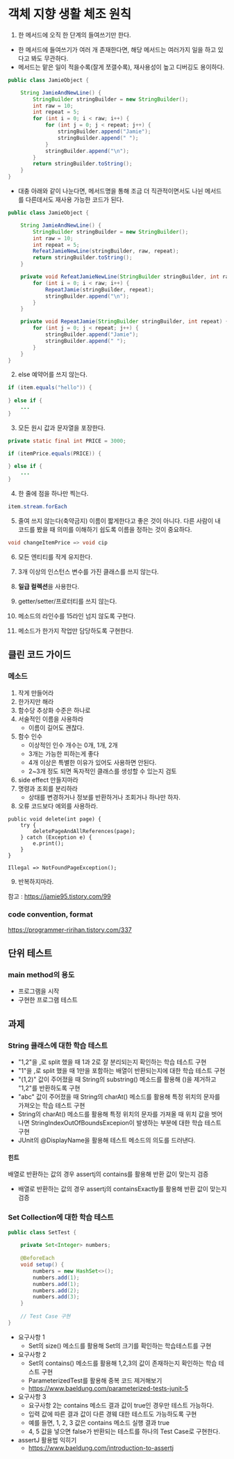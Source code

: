 # 객체 지향 생활 체조 원칙

1. 한 메서드에 오직 한 단계의 들여쓰기만 한다.

- 한 메서드에 들여쓰기가 여러 개 존재한다면, 해당 메서드는 여러가지 일을 하고 있다고 봐도 무관하다.
- 메서드는 맡은 일이 적을수록(잘게 쪼갤수록), 재사용성이 높고 디버깅도 용이하다.

```java
public class JamieObject {

    String JamieAndNewLine() {
        StringBuilder stringBuilder = new StringBuilder();
        int raw = 10;
        int repeat = 5;
        for (int i = 0; i < raw; i++) {
            for (int j = 0; j < repeat; j++) {
                stringBuilder.append("Jamie");
                stringBuilder.append(" ");
            }
            stringBuilder.append("\n");
        }
        return stringBuilder.toString();
    }
}
```
- 대충 아래와 같이 나눈다면, 메서드명을 통해 조금 더 직관적이면서도 나뉜 메서드를 다른데서도 재사용 가능한 코드가 된다.

```java
public class JamieObject {

    String JamieAndNewLine() {
        StringBuilder stringBuilder = new StringBuilder();
        int raw = 10;
        int repeat = 5;
        RefeatJamieNewLine(stringBuilder, raw, repeat);
        return stringBuilder.toString();
    }

    private void RefeatJamieNewLine(StringBuilder stringBuilder, int raw, int repeat) {
        for (int i = 0; i < raw; i++) {
            RepeatJamie(stringBuilder, repeat);
            stringBuilder.append("\n");
        }
    }

    private void RepeatJamie(StringBuilder stringBuilder, int repeat) {
        for (int j = 0; j < repeat; j++) {
            stringBuilder.append("Jamie");
            stringBuilder.append(" ");
        }
    }
}
```

2. else 예약어를 쓰지 않는다.
```java
if (item.equals("hello")) {
            
} else if {
    ...
}
```

3. 모든 원시 값과 문자열을 포장한다.
```java
private static final int PRICE = 3000;

if (itemPrice.equals(PRICE)) {
            
} else if {
    ...
}
```

4. 한 줄에 점을 하나만 찍는다.
```java
item.stream.forEach    
```

5. 줄여 쓰지 않는다(축약금지)
이름이 짧게한다고 좋은 것이 아니다. 다른 사람이 내 코드를 봤을 때 의미를 이해하기 쉽도록 이름을 정하는 것이 중요하다.
```java
void changeItemPrice => void cip
```

6. 모든 엔티티를 작게 유지한다.
7. 3개 이상의 인스턴스 변수를 가진 클래스를 쓰지 않는다.
8. **일급 컬렉션**을 사용한다.
9. getter/setter/프로터티를 쓰지 않는다.

1. 메소드의 라인수를 15라인 넘지 않도록 구현다.
2. 메소드가 한가지 작업만 담당하도록 구현한다.

## 클린 코드 가이드

### 메소드
1. 작게 만들어라
2. 한가지만 해라
3. 함수당 추상화 수준은 하나로
4. 서술적인 이름을 사용하라
    - 이름이 길어도 괜찮다.
5. 함수 인수
    - 이상적인 인수 개수는 0개, 1개, 2개
    - 3개는 가능한 피하는게 좋다
    - 4개 이상은 특별한 이유가 있어도 사용하면 안된다.
    - 2~3개 정도 되면 독자적인 클래스를 생성할 수 있는지 검토
6. side effect 만들지마라
7. 명령과 조회를 분리하라
    - 상태를 변경하거나 정보를 반환하거나 조회거나 하나만 하자.
8. 오류 코드보다 에외를 사용하라.
```java=
public void delete(int page) {
    try {
        deletePageAndAllReferences(page);
    } catch (Exception e) {
        e.print();
    }
}

Illegal => NotFoundPageException();
```
9. 반복하지마라.

참고 : https://jamie95.tistory.com/99

### code convention, format

https://programmer-ririhan.tistory.com/337

## 단위 테스트

### main method의 용도
* 프로그램을 시작
* 구현한 프로그램 테스트

## 과제
### String 클래스에 대한 학습 테스트
* "1,2"을 ,로 split 했을 때 1과 2로 잘 분리되는지 확인하는 학습 테스트 구현
* "1"을 ,로 split 했을 때 1만을 포함하는 배열이 반환되는지에 대한 학습 테스트 구현
* "(1,2)" 값이 주어졌을 때 String의 substring() 메소드를 활용해 ()을 제거하고 "1,2"를 반환하도록 구현
* "abc" 값이 주어졌을 때 String의 charAt() 메소드를 활용해 특정 위치의 문자를 가져오는 학습 테스트 구현
* String의 charAt() 메소드를 활용해 특정 위치의 문자를 가져올 때 위치 값을 벗어나면 StringIndexOutOfBoundsExcepion이 발생하는 부분에 대한 학습 테스트 구현
* JUnit의 @DisplayName을 활용해 테스트 메소드의 의도를 드러낸다.

#### 힌트
배열로 반환하는 값의 경우 assertj의 contains를 활용해 반환 값이 맞는지 검증
* 배열로 반환하는 값의 경우 assertj의 containsExactly를 활용해 반환 값이 맞는지 검증

### Set Collection에 대한 학습 테스트

```java
public class SetTest {
    
    private Set<Integer> numbers;
    
    @BeforeEach
    void setup() {
        numbers = new HashSet<>();
        numbers.add(1);
        numbers.add(1);
        numbers.add(2);
        numbers.add(3);
    }
    
    // Test Case 구현
}

```
* 요구사항 1
    * Set의 size() 메소드를 활용해 Set의 크기를 확인하는 학습테스트를 구현
* 요구사항 2
    * Set의 contains() 메소드를 활용해 1,2,3의 값이 존재하는지 확인하는 학습 테스트 구현
    * ParameterizedTest를 활용해 중복 코드 제거해보기
    * https://www.baeldung.com/parameterized-tests-junit-5
* 요구사항 3
    * 요구사항 2는 contains 메소드 결과 값이 true인 경우만 테스트 가능하다.
    * 입력 값에 따른 결과 값이 다른 경웨 대한 테스트도 가능하도록 구현
    * 예를 들면, 1, 2, 3 값은 contains 메소드 실행 결과 true
    * 4, 5 값을 넣으면 false가 반환되는 테스트를 하나의 Test Case로 구현한다.
* assertJ 활용법 익히기
    * https://www.baeldung.com/introduction-to-assertj
